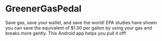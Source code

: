 GreenerGasPedal
===============

Save gas, save your wallet, and save the world! EPA studies have shown you can save the equivalent of $1.50 per gallon by using your gas and breaks more gently. This Android app helps you pull it off!